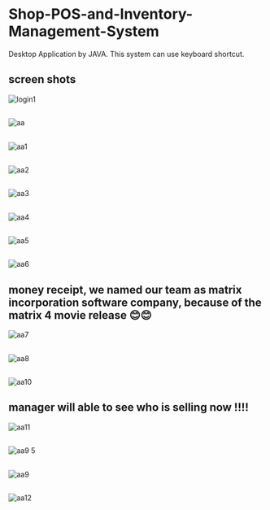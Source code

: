 # Shop-POS-and-Inventory-Management-System
Desktop Application by JAVA. This system can use keyboard shortcut.


## screen shots

![login1](https://github.com/kamruzzaman526/Shop-POS-and-Inventory-Management-System/assets/79442039/a2b093d6-5ed5-46f0-a7b4-fee3dca4033c)

##

![aa](https://github.com/kamruzzaman526/Shop-POS-and-Inventory-Management-System/assets/79442039/be4c13f9-f0dd-49be-8cbe-a32d8f0d6b9b)
##
![aa1](https://github.com/kamruzzaman526/Shop-POS-and-Inventory-Management-System/assets/79442039/21f72037-8aed-4add-9897-e355754f7807)
##
![aa2](https://github.com/kamruzzaman526/Shop-POS-and-Inventory-Management-System/assets/79442039/b0365990-6457-4642-bba3-2d097e314500)
##
![aa3](https://github.com/kamruzzaman526/Shop-POS-and-Inventory-Management-System/assets/79442039/9f7e89f2-7eed-4ddb-8762-586b85a5ef41)
##
![aa4](https://github.com/kamruzzaman526/Shop-POS-and-Inventory-Management-System/assets/79442039/69a0f723-f1e8-434a-88c8-d688b8dd8ac3)
##
![aa5](https://github.com/kamruzzaman526/Shop-POS-and-Inventory-Management-System/assets/79442039/a37b18ff-849e-42f4-bc44-987830e64847)
##
![aa6](https://github.com/kamruzzaman526/Shop-POS-and-Inventory-Management-System/assets/79442039/30b00dd3-269c-49fc-823f-ba8aa65217d0)
## money receipt, we named our team as matrix incorporation software company, because of the matrix 4 movie release 😊😊
![aa7](https://github.com/kamruzzaman526/Shop-POS-and-Inventory-Management-System/assets/79442039/edb7cce9-dbd5-420d-87f4-f1ec384a605b)
##
![aa8](https://github.com/kamruzzaman526/Shop-POS-and-Inventory-Management-System/assets/79442039/8ab722b9-a63b-49b4-9681-1ca2557950e8)
##
![aa10](https://github.com/kamruzzaman526/Shop-POS-and-Inventory-Management-System/assets/79442039/62d4e950-de4c-42ce-a808-150ee8bb5004)
## manager will able to see who is selling now !!!!
![aa11](https://github.com/kamruzzaman526/Shop-POS-and-Inventory-Management-System/assets/79442039/f12fb205-3517-49c4-9381-9e76512409fb)
##
![aa9 5](https://github.com/kamruzzaman526/Shop-POS-and-Inventory-Management-System/assets/79442039/f75331cd-c9bd-465b-a7f4-25e8f47706d4)
##
![aa9](https://github.com/kamruzzaman526/Shop-POS-and-Inventory-Management-System/assets/79442039/e670b500-51dd-44aa-b1a9-1b6d2af7d588)

##
![aa12](https://github.com/kamruzzaman526/Shop-POS-and-Inventory-Management-System/assets/79442039/e65da8d1-4beb-4c3e-b0aa-8587f1f2b774)
